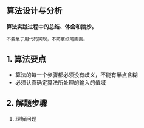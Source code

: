 
## 算法设计与分析

**算法实践过程中的总结、体会和摘抄。**

    不要急于用代码实现，不妨拿纸笔画画。

## 1. 算法要点

- 算法的每一个步骤都必须没有歧义，不能有半点含糊
- 必须认真确定算法所处理的输入的值域

## 2. 解题步骤

1. 理解问题
